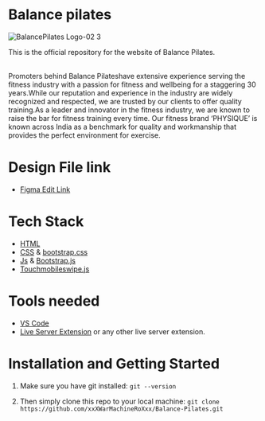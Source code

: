 # Balance pilates

![BalancePilates Logo-02 3](https://user-images.githubusercontent.com/47086987/188142304-17716c68-dfdc-4504-848d-f861695fb2e7.svg)

This is the official repository for the website of Balance Pilates.
  <br>
  <br>
  
 Promoters behind Balance Pilateshave extensive experience serving the fitness industry with a passion for fitness and wellbeing for a staggering 30 years.While our reputation and experience in the industry are widely recognized and respected, we are trusted by our clients to offer quality training.As a leader and innovator in the fitness industry, we are known to raise the bar for fitness training every time. Our fitness brand ‘PHYSIQUE’ is known across India as a benchmark for quality and workmanship that provides the perfect environment for exercise. 
  <br>
  
  
# Design File link
- [Figma Edit Link](https://www.figma.com/file/Xj77CbF7nMtO8aHsZaFSn4/Balance-Pilates-(1)?node-id=0%3A1)
# Tech Stack 
- [HTML](https://en.wikipedia.org/wiki/HTML) 
- [CSS](https://developer.mozilla.org/en-US/docs/Web/CSS) & [bootstrap.css](https://cdn.jsdelivr.net/npm/bootstrap@5.0.2/dist/css/bootstrap.min.css)
- [Js](http://vanilla-js.com/) & [Bootstrap.js](https://cdn.jsdelivr.net/npm/bootstrap@5.0.2/dist/js/bootstrap.bundle.min.js)
- [Touchmobileswipe.js](https://cdnjs.cloudflare.com/ajax!/libs/jquery.touchswipe/1.6.19/jquery.touchSwipe.min.js)

# Tools needed 

- [VS Code](https://code.visualstudio.com/download)
- [Live Server Extension](https://marketplace.visualstudio.com/items?itemName=ritwickdey.LiveServer) or any other live server extension.

# Installation and Getting Started

1. Make sure you have git installed:
```git --version```

2. Then simply clone this repo to your local machine:
```git clone  https://github.com/xxXWarMachineRoXxx/Balance-Pilates.git```

